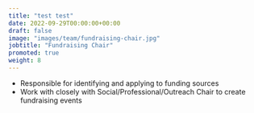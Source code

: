 ```yaml
---
title: "test test"
date: 2022-09-29T00:00:00+00:00
draft: false
image: "images/team/fundraising-chair.jpg"
jobtitle: "Fundraising Chair"
promoted: true
weight: 8
---
```


- Responsible for identifying and applying to funding sources
- Work with closely with Social/Professional/Outreach Chair to create fundraising events
